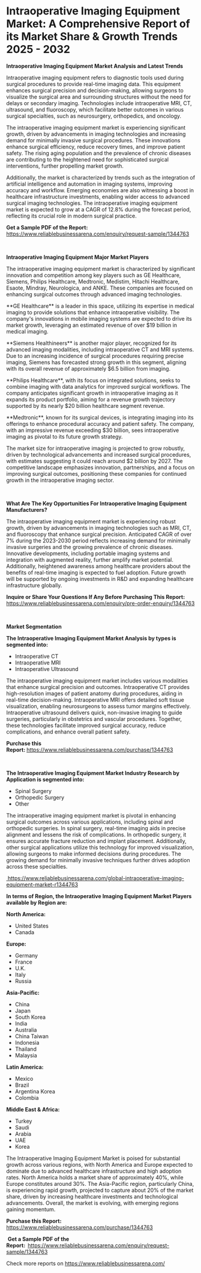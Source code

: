 <p><h1>Intraoperative Imaging Equipment Market: A Comprehensive Report of its Market Share & Growth Trends 2025 - 2032</h1></p><p><strong>Intraoperative Imaging Equipment Market Analysis and Latest Trends</strong></p>
<p><p>Intraoperative imaging equipment refers to diagnostic tools used during surgical procedures to provide real-time imaging data. This equipment enhances surgical precision and decision-making, allowing surgeons to visualize the surgical area and surrounding structures without the need for delays or secondary imaging. Technologies include intraoperative MRI, CT, ultrasound, and fluoroscopy, which facilitate better outcomes in various surgical specialties, such as neurosurgery, orthopedics, and oncology.</p><p>The intraoperative imaging equipment market is experiencing significant growth, driven by advancements in imaging technologies and increasing demand for minimally invasive surgical procedures. These innovations enhance surgical efficiency, reduce recovery times, and improve patient safety. The rising aging population and the prevalence of chronic diseases are contributing to the heightened need for sophisticated surgical interventions, further propelling market growth.</p><p>Additionally, the market is characterized by trends such as the integration of artificial intelligence and automation in imaging systems, improving accuracy and workflow. Emerging economies are also witnessing a boost in healthcare infrastructure investments, enabling wider access to advanced surgical imaging technologies. The intraoperative imaging equipment market is expected to grow at a CAGR of 12.8% during the forecast period, reflecting its crucial role in modern surgical practice.</p></p>
<p><strong>Get a Sample PDF of the Report:&nbsp;</strong> <a href="https://www.reliablebusinessarena.com/enquiry/request-sample/1344763?utm_campaign=2944&utm_medium=2&utm_source=Github&utm_content=ia&utm_term=04032025&utm_id=intraoperative-imaging-equipment">https://www.reliablebusinessarena.com/enquiry/request-sample/1344763</a></p>
<p>&nbsp;</p>
<p><strong>Intraoperative Imaging Equipment Major Market Players</strong></p>
<p><p>The intraoperative imaging equipment market is characterized by significant innovation and competition among key players such as GE Healthcare, Siemens, Philips Healthcare, Medtronic, Medistim, Hitachi Healthcare, Esaote, Mindray, Neurologica, and ANKE. These companies are focused on enhancing surgical outcomes through advanced imaging technologies.</p><p>**GE Healthcare** is a leader in this space, utilizing its expertise in medical imaging to provide solutions that enhance intraoperative visibility. The company's innovations in mobile imaging systems are expected to drive its market growth, leveraging an estimated revenue of over $19 billion in medical imaging.</p><p>**Siemens Healthineers** is another major player, recognized for its advanced imaging modalities, including intraoperative CT and MRI systems. Due to an increasing incidence of surgical procedures requiring precise imaging, Siemens has forecasted strong growth in this segment, aligning with its overall revenue of approximately $6.5 billion from imaging.</p><p>**Philips Healthcare**, with its focus on integrated solutions, seeks to combine imaging with data analytics for improved surgical workflows. The company anticipates significant growth in intraoperative imaging as it expands its product portfolio, aiming for a revenue growth trajectory supported by its nearly $20 billion healthcare segment revenue.</p><p>**Medtronic**, known for its surgical devices, is integrating imaging into its offerings to enhance procedural accuracy and patient safety. The company, with an impressive revenue exceeding $30 billion, sees intraoperative imaging as pivotal to its future growth strategy.</p><p>The market size for intraoperative imaging is projected to grow robustly, driven by technological advancements and increased surgical procedures, with estimates suggesting it could reach around $2 billion by 2027. The competitive landscape emphasizes innovation, partnerships, and a focus on improving surgical outcomes, positioning these companies for continued growth in the intraoperative imaging sector.</p></p>
<p>&nbsp;</p>
<p><strong>What Are The Key Opportunities For Intraoperative Imaging Equipment Manufacturers?</strong></p>
<p><p>The intraoperative imaging equipment market is experiencing robust growth, driven by advancements in imaging technologies such as MRI, CT, and fluoroscopy that enhance surgical precision. Anticipated CAGR of over 7% during the 2023-2030 period reflects increasing demand for minimally invasive surgeries and the growing prevalence of chronic diseases. Innovative developments, including portable imaging systems and integration with augmented reality, further amplify market potential. Additionally, heightened awareness among healthcare providers about the benefits of real-time imaging is expected to fuel adoption. Future growth will be supported by ongoing investments in R&D and expanding healthcare infrastructure globally.</p></p>
<p><strong>Inquire or Share Your Questions If Any Before Purchasing This Report:</strong> <a href="https://www.reliablebusinessarena.com/enquiry/pre-order-enquiry/1344763?utm_campaign=2944&utm_medium=2&utm_source=Github&utm_content=ia&utm_term=04032025&utm_id=intraoperative-imaging-equipment">https://www.reliablebusinessarena.com/enquiry/pre-order-enquiry/1344763</a></p>
<p>&nbsp;</p>
<p><strong>Market Segmentation</strong></p>
<p><strong>The Intraoperative Imaging Equipment Market Analysis by types is segmented into:</strong></p>
<p><ul><li>Intraoperative CT</li><li>Intraoperative MRI</li><li>Intraoperative Ultrasound</li></ul></p>
<p><p>The intraoperative imaging equipment market includes various modalities that enhance surgical precision and outcomes. Intraoperative CT provides high-resolution images of patient anatomy during procedures, aiding in real-time decision-making. Intraoperative MRI offers detailed soft tissue visualization, enabling neurosurgeons to assess tumor margins effectively. Intraoperative ultrasound delivers quick, non-invasive imaging to guide surgeries, particularly in obstetrics and vascular procedures. Together, these technologies facilitate improved surgical accuracy, reduce complications, and enhance overall patient safety.</p></p>
<p><strong>Purchase this Report:&nbsp;</strong><a href="https://www.reliablebusinessarena.com/purchase/1344763?utm_campaign=2944&utm_medium=2&utm_source=Github&utm_content=ia&utm_term=04032025&utm_id=intraoperative-imaging-equipment">https://www.reliablebusinessarena.com/purchase/1344763</a></p>
<p>&nbsp;</p>
<p><strong>The Intraoperative Imaging Equipment Market Industry Research by Application is segmented into:</strong></p>
<p><ul><li>Spinal Surgery</li><li>Orthopedic Surgery</li><li>Other</li></ul></p>
<p><p>The intraoperative imaging equipment market is pivotal in enhancing surgical outcomes across various applications, including spinal and orthopedic surgeries. In spinal surgery, real-time imaging aids in precise alignment and lessens the risk of complications. In orthopedic surgery, it ensures accurate fracture reduction and implant placement. Additionally, other surgical applications utilize this technology for improved visualization, allowing surgeons to make informed decisions during procedures. The growing demand for minimally invasive techniques further drives adoption across these specialties.</p></p>
<p><a href="https://www.reliablebusinessarena.com/global-intraoperative-imaging-equipment-market-r1344763?utm_campaign=2944&utm_medium=2&utm_source=Github&utm_content=ia&utm_term=04032025&utm_id=intraoperative-imaging-equipment">&nbsp;https://www.reliablebusinessarena.com/global-intraoperative-imaging-equipment-market-r1344763</a></p>
<p><strong>In terms of Region, the Intraoperative Imaging Equipment Market Players available by Region are:</strong></p>
<p>
    <p> <strong> North America: </strong>
        <ul>
            <li>United States</li>
            <li>Canada</li>
        </ul>
        </p> 
    <p> <strong> Europe: </strong>
        <ul>
            <li>Germany</li>
            <li>France</li>
            <li>U.K.</li>
            <li>Italy</li>
            <li>Russia</li>
        </ul>
        </p> 
    <p> <strong> Asia-Pacific: </strong>
        <ul>
            <li>China</li>
            <li>Japan</li>
            <li>South Korea</li>
            <li>India</li>
            <li>Australia</li>
            <li>China Taiwan</li>
            <li>Indonesia</li>
            <li>Thailand</li>
            <li>Malaysia</li>
        </ul>
        </p> 
    <p> <strong> Latin America: </strong>
        <ul>
            <li>Mexico</li>
            <li>Brazil</li>
            <li>Argentina Korea</li>
            <li>Colombia</li>
        </ul>
        </p> 
    <p> <strong> Middle East & Africa: </strong>
        <ul>
            <li>Turkey</li>
            <li>Saudi</li>
            <li>Arabia</li>
            <li>UAE</li>
            <li>Korea</li>
        </ul>
    </p>
    </p>
<p><p>The Intraoperative Imaging Equipment Market is poised for substantial growth across various regions, with North America and Europe expected to dominate due to advanced healthcare infrastructure and high adoption rates. North America holds a market share of approximately 40%, while Europe constitutes around 30%. The Asia-Pacific region, particularly China, is experiencing rapid growth, projected to capture about 20% of the market share, driven by increasing healthcare investments and technological advancements. Overall, the market is evolving, with emerging regions gaining momentum.</p></p>
<p><strong>Purchase this Report: </strong><a href="https://www.reliablebusinessarena.com/purchase/1344763?utm_campaign=2944&utm_medium=2&utm_source=Github&utm_content=ia&utm_term=04032025&utm_id=intraoperative-imaging-equipment">https://www.reliablebusinessarena.com/purchase/1344763</a></p>
<p>&nbsp;<strong>Get a Sample PDF of the Report:&nbsp;&nbsp;</strong><a href="https://www.reliablebusinessarena.com/enquiry/request-sample/1344763?utm_campaign=2944&utm_medium=2&utm_source=Github&utm_content=ia&utm_term=04032025&utm_id=intraoperative-imaging-equipment">https://www.reliablebusinessarena.com/enquiry/request-sample/1344763</a></p>
<p><strong></strong></p>
<p>Check more reports on <a href="https://www.reliablebusinessarena.com/?utm_campaign=2944&utm_medium=2&utm_source=Github&utm_content=ia&utm_term=04032025&utm_id=intraoperative-imaging-equipment">https://www.reliablebusinessarena.com/</a></p>